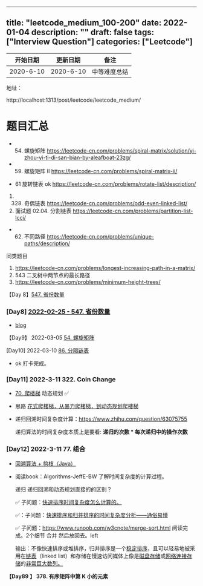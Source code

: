 
---
title: "leetcode_medium_100-200"
date: 2022-01-04
description: ""
draft: false
tags: ["Interview Question"]
categories: ["Leetcode"]
---


| 开始日期     | 更新日期     | 备注     |
| --------- | ------------ | -------- |
| 2020-6-10 | 2020-6-10 | 中等难度总结|

地址：

http://localhost:1313/post/leetcode/leetcode_medium/

#  题目汇总

- 54. 螺旋矩阵
        https://leetcode-cn.com/problems/spiral-matrix/solution/yi-zhou-yi-ti-di-san-bian-by-aleafboat-23zg/

- 59. 螺旋矩阵 II 
       https://leetcode-cn.com/problems/spiral-matrix-ii/

 - 61 旋转链表 ok
     https://leetcode-cn.com/problems/rotate-list/description/

 1. 328. 奇偶链表
 https://leetcode-cn.com/problems/odd-even-linked-list/
 2. 面试题 02.04. 分割链表
 https://leetcode-cn.com/problems/partition-list-lcci/

- 62. 不同路径
https://leetcode-cn.com/problems/unique-paths/description/

同类题目
1. https://leetcode-cn.com/problems/longest-increasing-path-in-a-matrix/
2. 543 二叉树中两节点的最长路径
3. https://leetcode-cn.com/problems/minimum-height-trees/


【Day 8】[547. 省份数量](https://leetcode-cn.com/problems/number-of-provinces/)




### [Day8] [2022-02-25 - 547. 省份数量](https://github.com/leetcode-pp/91alg-6-daily-check/issues/86) 



- [blog](https://mp.weixin.qq.com/s/OLUbX65Irtf62ZaY2tfx-Q)

【Day9】 2022-03-05 [54. 螺旋矩阵](https://leetcode-cn.com/problems/spiral-matrix/)



[Day10] 2022-03-10 [86. 分隔链表](https://leetcode-cn.com/problems/partition-list/) 

- ok 打卡完成。



### [Day11] 2022-3-11 322. Coin Change



- [70. 爬楼梯](https://leetcode-cn.com/problems/climbing-stairs/) 动态规划  ✅

- 思路 [花式爬楼梯，从暴力爬楼梯，到动态规划爬楼梯](https://leetcode-cn.com/problems/climbing-stairs/solution/zhi-xin-hua-shi-pa-lou-ti-zhi-cong-bao-l-lo1t/)

- 递归回溯时间复杂度计算：https://www.zhihu.com/question/63075755

  递归算法的时间复杂度本质上是要看: **递归的次数 \* 每次递归中的操作次数**

  

### [Day12] 2022-3-11 77. 组合

- [回溯算法 + 剪枝（Java）](https://leetcode-cn.com/problems/combinations/solution/hui-su-suan-fa-jian-zhi-python-dai-ma-java-dai-ma-/)

- 阅读book：Algorithms-JeffE-BW 了解时间复杂度的计算过程。

  递归 递归回溯和动态规划直接的的区别？

  ✅ 子问题：[快速排序时间复杂度怎么计算的。](https://www.cnblogs.com/fengty90/p/3768827.html)

  ✅：子问题：[快速排序和归并排序的时间复杂度分析——通俗易懂](https://www.cnblogs.com/tuyang1129/p/12857821.html) 

  ✅ 子问题：https://www.runoob.com/w3cnote/merge-sort.html 阅读完成。2个细节 合并 然后放回去。left

  输出：不像快速排序或堆排序，归并排序是一个[稳定排序](https://zh.wikipedia.org/wiki/穩定排序)，且可以轻易地被采用在[链表](https://zh.wikipedia.org/wiki/链表)（linked list）和存储在慢速访问媒体上像是[磁盘存储](https://zh.wikipedia.org/wiki/磁碟儲存)或[网络连接存储](https://zh.wikipedia.org/wiki/網路連接儲存)的[非常巨大数列。](https://zh.wikipedia.org/wiki/%E5%BF%AB%E9%80%9F%E6%8E%92%E5%BA%8F)

  





**【Day89 】 378. 有序矩阵中第 K 小的元素**

##### 



